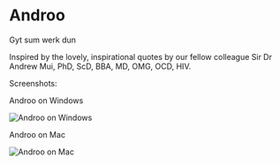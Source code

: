 Androo
======

Gyt sum werk dun

Inspired by the lovely, inspirational quotes by our fellow colleague Sir Dr Andrew Mui, PhD, ScD, BBA, MD, OMG, OCD, HIV.

Screenshots:

Androo on Windows

![Androo on Windows](http://i.imgur.com/zXIhHdZ.png)

Androo on Mac

![Androo on Mac](http://i.imgur.com/xEUv9xj.png)
